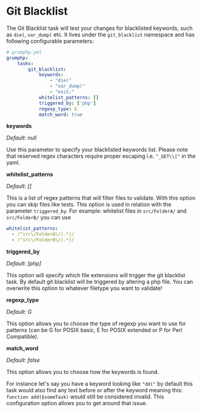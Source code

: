 # Git Blacklist

The Git Blacklist task will test your changes for blacklisted keywords, such as `die(`, `var_dump(` etc.
It lives under the `git_blacklist` namespace and has following configurable parameters:

```yaml
# grumphp.yml
grumphp:
    tasks:
        git_blacklist:
            keywords:
                - "die("
                - "var_dump("
                - "exit;"
            whitelist_patterns: []
            triggered_by: ['php']
            regexp_type: G
            match_word: true
```

**keywords**

*Default: null*

Use this parameter to specify your blacklisted keywords list.
Please note that reserved regex characters require proper escaping i.e. `"_GET\\["` in the yaml.

**whitelist_patterns**

*Default: []*

This is a list of regex patterns that will filter files to validate. With this option you can skip files like tests. This option is used in relation with the parameter `triggered_by`.
For example: whitelist files in `src/FolderA/` and `src/FolderB/` you can use 
```yml
whitelist_patterns:
  - /^src\/FolderA\/(.*)/
  - /^src\/FolderB\/(.*)/
```

**triggered_by**

*Default: [php]*

This option will specify which file extensions will trigger the git blacklist task.
By default git blacklist will be triggered by altering a php file. 
You can overwrite this option to whatever filetype you want to validate!

**regexp_type**

*Default: G*

This option allows you to choose the type of regexp you want to use for patterns (can be G for POSIX basic, E for POSIX extended or P for Perl Compatible).

**match_word**

*Default: false*

This option allows you to choose how the keywords is found.

For instance let's say you have a keyword looking like `"dd("` by default this task would also find any
text before or after the keyword meaning this: `function add($someTask)` would still be considered invalid.
This configuration option allows you to get around that issue.
